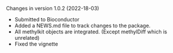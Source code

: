 Changes in version 1.0.2 (2022-18-03)
+ Submitted to Bioconductor
+ Added a NEWS.md file to track changes to the package.
+ All methylkit objects are integrated. (Except methylDiff which is unrelated)
+ Fixed the vignette